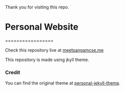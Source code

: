 Thank you for visiting this repo.

# Personal Website
=================

Check this repository live at [meetsangamcse.me](http://www.meetsangamcse.me)

This repository is made using jkyll theme.

### Credit

You can find the original theme at [personal-jekyll-theme](https://github.com/le4ker/personal-jekyll-theme).
